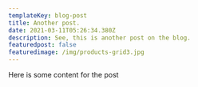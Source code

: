 ```yaml
---
templateKey: blog-post
title: Another post.
date: 2021-03-11T05:26:34.380Z
description: See, this is another post on the blog.
featuredpost: false
featuredimage: /img/products-grid3.jpg
---
```

Here is some content for the post